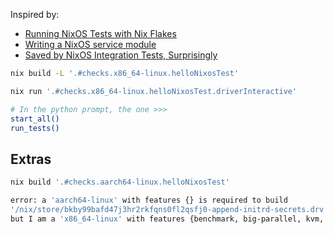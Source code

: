 

Inspired by: 
- [Running NixOS Tests with Nix Flakes](https://blakesmith.me/2024/03/02/running-nixos-tests-with-flakes.html)
- [Writing a NixOS service module](https://scvalex.net/posts/58/)
- [Saved by NixOS Integration Tests, Surprisingly](https://boinkor.net/2024/02/saved-by-nixos-integration-tests-surprisingly/)


```bash
nix build -L '.#checks.x86_64-linux.helloNixosTest'
```


```bash
nix run '.#checks.x86_64-linux.helloNixosTest.driverInteractive'
```


```bash
# In the python prompt, the one >>>
start_all()
run_tests()
```


## Extras



```bash
nix build '.#checks.aarch64-linux.helloNixosTest'
```

```bash
error: a 'aarch64-linux' with features {} is required to build 
'/nix/store/bkby99bafd47j3hr2rkfqns0fl2qsfj0-append-initrd-secrets.drv', 
but I am a 'x86_64-linux' with features {benchmark, big-parallel, kvm, nixos-test} 
```
